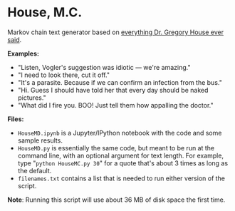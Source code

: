 # House, M.C.
Markov chain text generator based on [everything Dr. Gregory House ever said](http://clinic-duty.livejournal.com/12225.html).

**Examples:**
* "Listen, Vogler's suggestion was idiotic — we're amazing."
* "I need to look there, cut it off."
* "It's a parasite. Because if we can confirm an infection from the bus."
* "Hi. Guess I should have told her that every day should be naked pictures."
* "What did I fire you. BOO! Just tell them how appalling the doctor."

**Files:**
* `HouseMD.ipynb` is a Jupyter/IPython notebook with the code and some sample results.
* `HouseMD.py` is essentially the same code, but meant to be run at the command line, with an optional argument for text length. For example, type "`python HouseMC.py 30`" for a quote that's about 3 times as long as the default.
* `filenames.txt` contains a list that is needed to run either version of the script.

**Note**: Running this script will use about 36 MB of disk space the first time.
